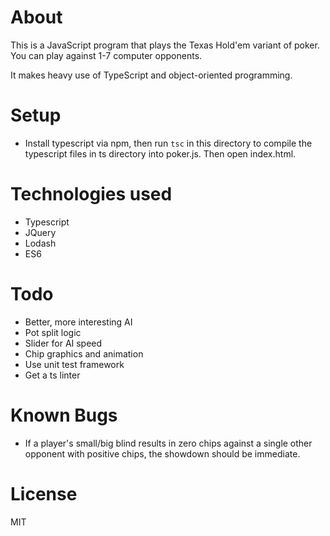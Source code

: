 # About
This is a JavaScript program that plays the Texas Hold'em variant of poker. You can play against 1-7 computer opponents.

It makes heavy use of TypeScript and object-oriented programming.

# Setup
* Install typescript via npm, then run `tsc` in this directory to compile the typescript files in ts directory into poker.js. Then open index.html.

# Technologies used
* Typescript
* JQuery
* Lodash
* ES6

# Todo
* Better, more interesting AI
* Pot split logic
* Slider for AI speed
* Chip graphics and animation
* Use unit test framework
* Get a ts linter

# Known Bugs
* If a player's small/big blind results in zero chips against a single other opponent with positive chips, the showdown should be immediate.

# License
MIT